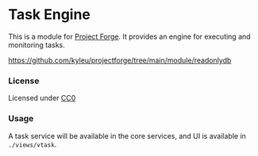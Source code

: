 # Task Engine

This is a module for [Project Forge](https://projectforge.dev). It provides an engine for executing and monitoring tasks.

https://github.com/kyleu/projectforge/tree/main/module/readonlydb

### License

Licensed under [CC0](https://creativecommons.org/publicdomain/zero/1.0)

### Usage

A task service will be available in the core services, and UI is available in `./views/vtask`.
